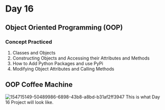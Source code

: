 # Day 16
## Object Oriented Programming (OOP)
### Concept Practiced
1. Classes and Objects
2. Constructing Objects and Accessing their Attributes and Methods
3. How to Add Python Packages and use PyPi
4. Modifying Object Attributes and Calling Methods
## OOP Coffee Machine
![154715149-50489986-6898-43b8-a8bd-b31af2ff3947](https://github.com/user-attachments/assets/374149d7-838f-42b1-aa90-70aeec92c3ca)
This is what Day 16 Project will look like.
